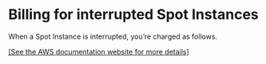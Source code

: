 # Billing for interrupted Spot Instances<a name="billing-for-interrupted-spot-instances"></a>

When a Spot Instance is interrupted, you’re charged as follows\.

[\[See the AWS documentation website for more details\]](http://docs.aws.amazon.com/AWSEC2/latest/WindowsGuide/billing-for-interrupted-spot-instances.html)